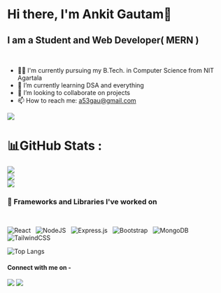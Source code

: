 # Hi there, I'm Ankit Gautam👋
## I am a Student and Web Developer( MERN )

<br>

- 🧑‍🎓 I'm currently pursuing my B.Tech. in Computer Science from NIT Agartala
- 🌱 I’m currently learning DSA and everything
- 👯 I’m looking to collaborate on projects
- 📫 How to reach me: [a53gau@gmail.com](mailto:a53gau@gmail.com)

[![](https://visitcount.itsvg.in/api?id=theankit&label=Profile%20Visits&pretty=true)](https://visitcount.itsvg.in)
<br>

# 📊GitHub Stats :
![](https://github-readme-stats.vercel.app/api?username=TheAnkitGautam&theme=radical&hide_border=false&include_all_commits=true&count_private=true)<br/>
![](https://github-readme-streak-stats.herokuapp.com/?user=TheAnkitGautam&theme=radical&hide_border=false)<br/>
![](https://github-readme-stats.vercel.app/api/top-langs/?username=TheAnkitGautam&theme=radical&hide_border=false&include_all_commits=true&count_private=true&layout=compact)

### 🚀 Frameworks and Libraries I've worked on

<br/>

![React](https://img.shields.io/badge/react-%2320232a.svg?style=for-the-badge&logo=react&logoColor=%2361DAFB) &nbsp;
![NodeJS](https://img.shields.io/badge/node.js-6DA55F?style=for-the-badge&logo=node.js&logoColor=white) &nbsp;
![Express.js](https://img.shields.io/badge/express.js-%23404d59.svg?style=for-the-badge&logo=express&logoColor=%2361DAFB) &nbsp;
![Bootstrap](https://img.shields.io/badge/bootstrap-%23563D7C.svg?style=for-the-badge&logo=bootstrap&logoColor=white) &nbsp;
![MongoDB](https://img.shields.io/badge/MongoDB-%234ea94b.svg?style=for-the-badge&logo=mongodb&logoColor=white) &nbsp;
![TailwindCSS](https://img.shields.io/badge/tailwindcss-%2338B2AC.svg?style=for-the-badge&logo=tailwind-css&logoColor=white)
<br>


![Top Langs](https://github-readme-stats.vercel.app/api/top-langs/?username=TheAnkitGautam&theme=radical&hide_border=true&layout=compact)
<br>

#### Connect with me on - 
[<img src="https://img.shields.io/badge/linkedin-%230077B5.svg?&style=for-the-badge&logo=linkedin&logoColor=white" />](https://www.linkedin.com/in/theankitgautam/) 
[<img src ="https://img.shields.io/badge/Email-Here-%23E4405F.svg?&style=for-the-badge&logo=&logoColor=white%22">](mailto:a53gau@gmail.com)